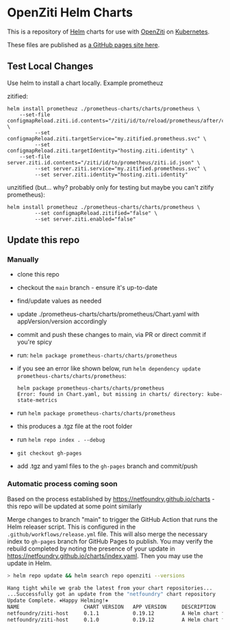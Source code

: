 # OpenZiti Helm Charts

This is a repository of [Helm](https://helm.sh/) charts for use with [OpenZiti](https://openziti.github.io) on [Kubernetes](https://kubernetes.io/).

These files are published as [a GitHub pages site here](https://openziti-test-kitchen.github.io/helm-charts/).

## Test Local Changes

Use helm to install a chart locally. Example prometheuz

zitified:
```
helm install prometheuz ./prometheus-charts/charts/prometheus \
    --set-file configmapReload.ziti.id.contents="/ziti/id/to/reload/prometheus/after/change.json" \
         --set configmapReload.ziti.targetService="my.zitified.prometheus.svc" \
         --set configmapReload.ziti.targetIdentity="hosting.ziti.identity" \
    --set-file server.ziti.id.contents="/ziti/id/to/prometheus/ziti.id.json" \
         --set server.ziti.service="my.zitified.prometheus.svc" \
         --set server.ziti.identity="hosting.ziti.identity"
```
unzitified (but... why? probably only for testing but maybe you can't zitify prometheus):
```
helm install prometheuz ./prometheus-charts/charts/prometheus \
         --set configmapReload.zitified="false" \
         --set server.ziti.enabled="false"
```


## Update this repo

### Manually

* clone this repo
* checkout the `main` branch - ensure it's up-to-date
* find/update values as needed
* update ./prometheus-charts/charts/prometheus/Chart.yaml with appVersion/version accordingly
* commit and push these changes to main, via PR or direct commit if you're spicy
* run: `helm package prometheus-charts/charts/prometheus`
* if you see an error like shown below, run `helm dependency update prometheus-charts/charts/prometheus`:

      helm package prometheus-charts/charts/prometheus
      Error: found in Chart.yaml, but missing in charts/ directory: kube-state-metrics

* run `helm package prometheus-charts/charts/prometheus`
* this produces a .tgz file at the root folder
* run `helm repo index . --debug`
* `git checkout gh-pages`
* add .tgz and yaml files to the `gh-pages` branch and commit/push

### Automatic process coming soon

Based on the process established by https://netfoundry.github.io/charts - this repo will
be updated at some point similarly

Merge changes to branch "main" to trigger the GitHub Action that runs the Helm releaser script.
This is configured in the `.github/workflows/release.yml` file. This will also merge the necessary
index to `gh-pages` branch for GitHub Pages to publish. You may verify the rebuild completed by
noting the presence of your update in https://netfoundry.github.io/charts/index.yaml. Then you may
use the update in Helm.

```bash
> helm repo update && helm search repo openziti --versions

Hang tight while we grab the latest from your chart repositories...
...Successfully got an update from the "netfoundry" chart repository
Update Complete. ⎈Happy Helming!⎈
NAME                     CHART VERSION   APP VERSION     DESCRIPTION                
netfoundry/ziti-host     0.1.1           0.19.12         A Helm chart for Kubernetes
netfoundry/ziti-host     0.1.0           0.19.12         A Helm chart for Kubernetes
```
